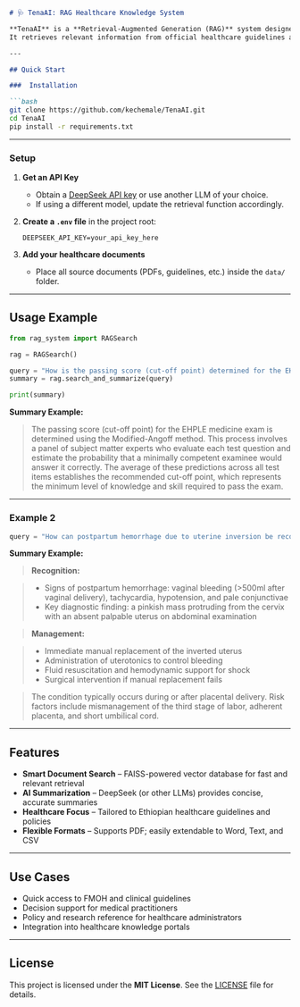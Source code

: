 ````markdown
# 🩺 TenaAI: RAG Healthcare Knowledge System

**TenaAI** is a **Retrieval-Augmented Generation (RAG)** system designed to empower **healthcare professionals in Ethiopia** with intelligent search and summarization capabilities.  
It retrieves relevant information from official healthcare guidelines and documents to support evidence-based decision-making.

---

## Quick Start

###  Installation

```bash
git clone https://github.com/kechemale/TenaAI.git
cd TenaAI
pip install -r requirements.txt
````

---

### Setup

1. **Get an API Key**

   * Obtain a [DeepSeek API key](https://platform.deepseek.com) or use another LLM of your choice.
   * If using a different model, update the retrieval function accordingly.

2. **Create a `.env` file** in the project root:

   ```env
   DEEPSEEK_API_KEY=your_api_key_here
   ```

3. **Add your healthcare documents**

   * Place all source documents (PDFs, guidelines, etc.) inside the `data/` folder.

---

##  Usage Example

```python
from rag_system import RAGSearch

rag = RAGSearch()

query = "How is the passing score (cut-off point) determined for the EHPLE medicine exam?"
summary = rag.search_and_summarize(query)

print(summary)
```

**Summary Example:**

> The passing score (cut-off point) for the EHPLE medicine exam is determined using the Modified-Angoff method.
> This process involves a panel of subject matter experts who evaluate each test question and estimate the probability that a minimally competent examinee would answer it correctly.
> The average of these predictions across all test items establishes the recommended cut-off point, which represents the minimum level of knowledge and skill required to pass the exam.

---

###  Example 2

```python
query = "How can postpartum hemorrhage due to uterine inversion be recognized and managed?"
```

**Summary Example:**

> **Recognition:**

> * Signs of postpartum hemorrhage: vaginal bleeding (>500ml after vaginal delivery), tachycardia, hypotension, and pale conjunctivae
> * Key diagnostic finding: a pinkish mass protruding from the cervix with an absent palpable uterus on abdominal examination

> **Management:**

> * Immediate manual replacement of the inverted uterus
> * Administration of uterotonics to control bleeding
> * Fluid resuscitation and hemodynamic support for shock
> * Surgical intervention if manual replacement fails

> The condition typically occurs during or after placental delivery.
> Risk factors include mismanagement of the third stage of labor, adherent placenta, and short umbilical cord.

---

##  Features

* **Smart Document Search** – FAISS-powered vector database for fast and relevant retrieval
* **AI Summarization** – DeepSeek (or other LLMs) provides concise, accurate summaries
* **Healthcare Focus** – Tailored to Ethiopian healthcare guidelines and policies
* **Flexible Formats** – Supports PDF; easily extendable to Word, Text, and CSV

---

## Use Cases

* Quick access to FMOH and clinical guidelines
* Decision support for medical practitioners
* Policy and research reference for healthcare administrators
* Integration into healthcare knowledge portals

---

##  License

This project is licensed under the **MIT License**.
See the [LICENSE](LICENSE) file for details.





